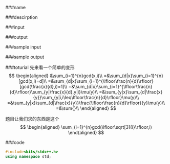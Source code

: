 
###name

###descirption

<!---more-->

###input

###output

###sample input

###sample output

###toturial
先来看一个简单的变形
$$
\begin{aligned}
&\sum_{i=1}^{n}gcd(x,i)\\
=&\sum_{d|x}\sum_{i=1}^{n}[gcd(x,i)=d]\\
=&\sum_{d|x}\sum_{i=1}^{\lfloor\frac{n}{d}\rfloor}[gcd(\frac{x}{d},i)=1]\\
=&\sum_{d|x}\sum_{i=1}^{\lfloor\frac{n}{d}\rfloor}\sum_{y|\frac{x}{d},y|i}\mu(y)\\
=&\sum_{y|x}\sum_{d|\frac{x}{y}}\sum_{y|i,i\leq\lfloor\frac{n}{d}\rfloor}\mu(y)\\
=&\sum_{y|x}\sum_{d|\frac{x}{y}}\frac{\lfloor\frac{n}{d}\rfloor}{y}\mu(y)\\
=&\sum{}\\
\end{aligned}
$$

题目让我们求的东西是这个
$$
\begin{aligned}
\sum_{i=1}^{n}gcd(\lfloor\sqrt[3]{i}\rfloor,i)
\end{aligned}
$$

###code
```cpp
#include<bits/stdc++.h>
using namespace std;
```



